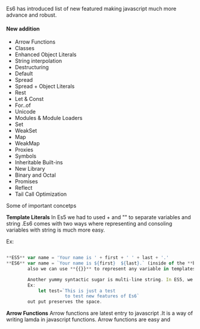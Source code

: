 Es6 has introduced list of new featured making javascript much more advance and robust.

#### New addition 
* Arrow Functions
* Classes
* Enhanced Object Literals
* String interpolation
* Destructuring
* Default
* Spread
* Spread + Object Literals
* Rest
* Let & Const
* For..of
* Unicode
* Modules & Module Loaders
* Set
* WeakSet
* Map
* WeakMap
* Proxies
* Symbols
* Inheritable Built-ins
* New Library
* Binary and Octal
* Promises
* Reflect
* Tail Call Optimization

Some of important concetps 

**Template Literals**
In Es5 we had to used + and "" to separate variables and string .Es6 comes with two ways where representing and consoling variables with string is much more easy.

Ex:
```javascript

**ES5** var name = 'Your name is ' + first + ' ' + last + '.'
**ES6** var name = `Your name is ${first}  ${last}.` (inside of the **back-ticked**).
        also we can use **{{}}** to represent any variable in templates.

        Another yummy syntactic sugar is multi-line string. In ES5, we had to use one of these approaches:
        Ex:
            let test=`This is just a test
                      to test new features of Es6`
        out put preserves the space.

```

**Arrow Functions**
Arrow functions are latest entry to javascript .It is a way of writing lamda in javascript functions.
Arrow functions are easy and 
